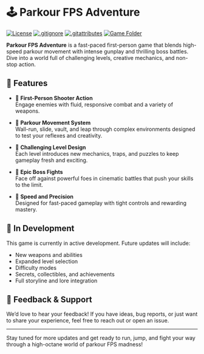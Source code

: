 # 🕹️ Parkour FPS Adventure

[![License](https://img.shields.io/badge/License-MIT-blue.svg)](./LICENSE)
[![.gitignore](https://img.shields.io/badge/.gitignore-view-lightgrey)](./.gitignore)
[![.gitattributes](https://img.shields.io/badge/.gitattributes-view-lightgrey)](./.gitattributes)
[![Game Folder](https://img.shields.io/badge/Game%20Folder-open-blueviolet)](./TRACE)

**Parkour FPS Adventure** is a fast-paced first-person game that blends high-speed parkour movement with intense gunplay and thrilling boss battles. Dive into a world full of challenging levels, creative mechanics, and non-stop action.

## 🚀 Features

- 🔫 **First-Person Shooter Action**  
  Engage enemies with fluid, responsive combat and a variety of weapons.

- 🧗 **Parkour Movement System**  
  Wall-run, slide, vault, and leap through complex environments designed to test your reflexes and creativity.

- 🧠 **Challenging Level Design**  
  Each level introduces new mechanics, traps, and puzzles to keep gameplay fresh and exciting.

- 🧟 **Epic Boss Fights**  
  Face off against powerful foes in cinematic battles that push your skills to the limit.

- 🎯 **Speed and Precision**  
  Designed for fast-paced gameplay with tight controls and rewarding mastery.

## 🔧 In Development

This game is currently in active development. Future updates will include:

- New weapons and abilities  
- Expanded level selection  
- Difficulty modes  
- Secrets, collectibles, and achievements  
- Full storyline and lore integration

## 💬 Feedback & Support

We’d love to hear your feedback! If you have ideas, bug reports, or just want to share your experience, feel free to reach out or open an issue.

---

Stay tuned for more updates and get ready to run, jump, and fight your way through a high-octane world of parkour FPS madness!
